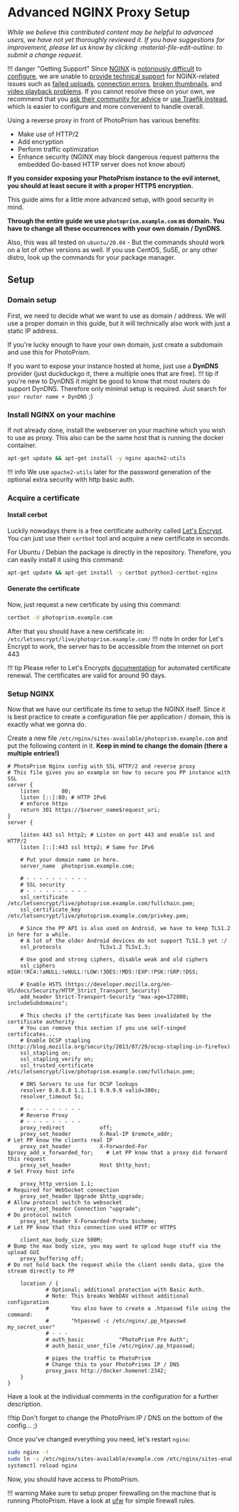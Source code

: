 # Advanced NGINX Proxy Setup

*While we believe this contributed content may be helpful to advanced users, we have not yet thoroughly reviewed it. If you have suggestions for improvement, please let us know by clicking :material-file-edit-outline: to submit a change request.*

!!! danger "Getting Support"
    Since [NGINX](../proxies/nginx.md) is [notoriously difficult](https://github.com/photoprism/photoprism/issues?q=is%3Aissue+nginx) to [configure](https://www.nginx.com/nginx-wiki/build/dirhtml/start/topics/tutorials/config_pitfalls/), we are unable to [provide technical support](https://www.photoprism.app/kb/getting-support) for NGINX-related issues such as [failed uploads](https://github.com/photoprism/photoprism/discussions/2698#discussioncomment-9056567), [connection errors](../troubleshooting/index.md#connection-fails), [broken thumbnails](../troubleshooting/index.md#broken-thumbnails), and [video playback problems](../troubleshooting/index.md#videos-dont-play). If you cannot resolve these on your own, we recommend that you [ask their community for advice](https://www.nginx.com/support/) or [use Traefik instead](../proxies/traefik.md), which is easier to configure and more convenient to handle overall.

Using a reverse proxy in front of PhotoPrism has various benefits:

 * Make use of HTTP/2
 * Add encryption
 * Perform traffic optimization
 * Enhance security (NGINX may block dangerous request patterns the embedded Go-based HTTP server does not know about)

**If you consider exposing your PhotoPrism instance to the evil internet, you should at least secure it with a proper HTTPS encryption.**

This guide aims for a little more advanced setup, with good security in mind.

**Through the entire guide we use `photoprism.example.com` as domain. You have to change all these occurrences with your own domain / DynDNS.**

Also, this was all tested on `ubuntu/20.04` - But the commands should work on a lot of other versions as well.
If you use CentOS, SuSE, or any other distro, look up the commands for your package manager.

## Setup

### Domain setup

First, we need to decide what we want to use as domain / address. We will use a proper domain in this guide, but it will technically also work with just a static IP address. 

If you're lucky enough to have your own domain, just create a subdomain and use this for PhotoPrism.

If you want to expose your instance hosted at home, just use a **DynDNS**  provider (just duckduckgo it, there a multiple ones that are free).
!!! tip 
    if you're new to DynDNS it might be good to know that most routers do support DynDNS. 
    Therefore only minimal setup is required.
    Just search for `your router name + DynDNS` ;)
    
### Install NGINX on your machine
If not already done, install the webserver on your machine which you wish to use as proxy. 
This also can be the same host that is running the docker container.
```bash
apt-get update && apt-get install -y nginx apache2-utils
``` 

!!! info
    We use `apache2-utils` later for the password generation of the optional extra security with http basic auth.
    
### Acquire a certificate
#### Install cerbot
Luckily nowadays there is a free certificate authority called [Let's Encrypt](https://letsencrypt.org/).
You can just use  their `certbot` tool and acquire a new certificate in seconds.

For Ubuntu / Debian the package is directly in the repository.
Therefore, you can easily install it using this command: 

```bash
apt-get update && apt-get install -y certbot python3-certbot-nginx
```

#### Generate the certificate

Now, just request a new certificate by using this command: 

```bash
certbot -d photoprism.example.com
```

After that you should have a new certificate in: `/etc/letsencrypt/live/photoprism.example.com/`
!!! note
    In order for Let's Encrypt to work, the server has to be accessible from the internet on port 443

!!! tip 
    Please refer to Let's Encrypts [documentation](https://certbot.eff.org/docs/using.html#renewing-certificates) for automated certificate renewal. The certificates are valid for around 90 days.

### Setup NGINX
Now that we have our certificate its time to setup the NGINX itself.
Since it is best practice to create a configuration file per application / domain, this is exactly what we gonna do.

Create a new file `/etc/nginx/sites-available/photoprism.example.com` and put the following content in it.
**Keep in mind to change the domain (there a multiple entries!)**
```nginx
# PhotoPrism Nginx config with SSL HTTP/2 and reverse proxy
# This file gives you an example on how to secure you PP instance with SSL
server {
    listen       80;
    listen [::]:80; # HTTP IPv6
    # enforce https
    return 301 https://$server_name$request_uri;
}
server {

    listen 443 ssl http2; # Listen on port 443 and enable ssl and HTTP/2
    listen [::]:443 ssl http2; # Same for IPv6

    # Put your domain name in here.
    server_name  photoprism.example.com;

    # - - - - - - - - - -
    # SSL security
    # - - - - - - - - - -
    ssl_certificate          /etc/letsencrypt/live/photoprism.example.com/fullchain.pem;
    ssl_certificate_key      /etc/letsencrypt/live/photoprism.example.com/privkey.pem;

    # Since the PP API is also used on Android, we have to keep TLS1.2 in here for a while.
    # A lot of the older Android devices do not support TLS1.3 yet :/
    ssl_protocols            TLSv1.2 TLSv1.3;

    # Use good and strong ciphers, disable weak and old ciphers
    ssl_ciphers              HIGH:!RC4:!aNULL:!eNULL:!LOW:!3DES:!MD5:!EXP:!PSK:!SRP:!DSS;

    # Enable HSTS (https://developer.mozilla.org/en-US/docs/Security/HTTP_Strict_Transport_Security)
    add_header Strict-Transport-Security "max-age=172800; includeSubdomains";

    # This checks if the certificate has been invalidated by the certificate authority
    # You can remove this section if you use self-singed certificates...
    # Enable OCSP stapling (http://blog.mozilla.org/security/2013/07/29/ocsp-stapling-in-firefox)
    ssl_stapling on;
    ssl_stapling_verify on;
    ssl_trusted_certificate /etc/letsencrypt/live/photoprism.example.com/fullchain.pem;

    # DNS Servers to use for OCSP lookups
    resolver 8.8.8.8 1.1.1.1 9.9.9.9 valid=300s;
    resolver_timeout 5s;

    # - - - - - - - - -
    # Reverse Proxy
    # - - - - - - - - -
    proxy_redirect           off;
    proxy_set_header         X-Real-IP $remote_addr;                        # Let PP know the clients real IP
    proxy_set_header         X-Forwarded-For $proxy_add_x_forwarded_for;    # Let PP know that a proxy did forward this request
    proxy_set_header         Host $http_host;                               # Set Proxy host info

    proxy_http_version 1.1;                                                 # Required for WebSocket connection
    proxy_set_header Upgrade $http_upgrade;                                 # Allow protocol switch to websocket
    proxy_set_header Connection "upgrade";                                  # Do protocol switch
    proxy_set_header X-Forwarded-Proto $scheme;                             # Let PP know that this connection used HTTP or HTTPS

    client_max_body_size 500M;                                              # Bump the max body size, you may want to upload huge stuff via the upload GUI
    proxy_buffering off;                                                    # Do not hold back the request while the client sends data, give the stream directly to PP

    location / {
            # Optional; additional protection with Basic Auth.
            # Note: This breaks WebDAV without additional configuration
            #       You also have to create a .htpasswd file using the command:
            #       "htpasswd -c /etc/nginx/.pp_htpasswd my_secret_user"
            # - - -
            # auth_basic           "PhotoPrism Pre Auth";
            # auth_basic_user_file /etc/nginx/.pp_htpasswd;

            # pipes the traffic to PhotoPrism
            # Change this to your PhotoPrisms IP / DNS
            proxy_pass http://docker.homenet:2342;
    }
}
```

Have a look at the individual comments in the configuration for a further description.

!!!tip
    Don't forget to change the PhotoPrism IP / DNS on the bottom of the config... ;)
   
   
Once you've changed everything you need, let's restart `nginx`:

```bash
sudo nginx -t
sudo ln -s /etc/nginx/sites-available/example.com /etc/nginx/sites-enabled/
systemctl reload nginx
```
Now, you should have access to PhotoPrism.

!!! warning
    Make sure to setup proper firewalling on the machine that is running PhotoPrism.
    Have a look at [ufw](https://help.ubuntu.com/community/UFW) for simple firewall rules.
